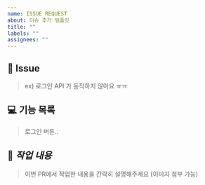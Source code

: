 ```yaml
---
name: ISSUE REQUEST
about: 이슈 추가 템플릿
title: ""
labels: ""
assignees: ""
---
```


## 💬 Issue

> ex) 로그인 API 가 동작하지 않아요 ㅠㅠ

## 💻 기능 목록

> 로그인 버튼..

## 📝 _작업 내용_

> 이번 PR에서 작업한 내용을 간략히 설명해주세요 (이미지 첨부 가능)
